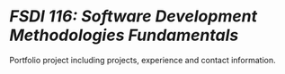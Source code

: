 # _FSDI 116: Software Development Methodologies Fundamentals_

Portfolio project including projects, experience and contact information.